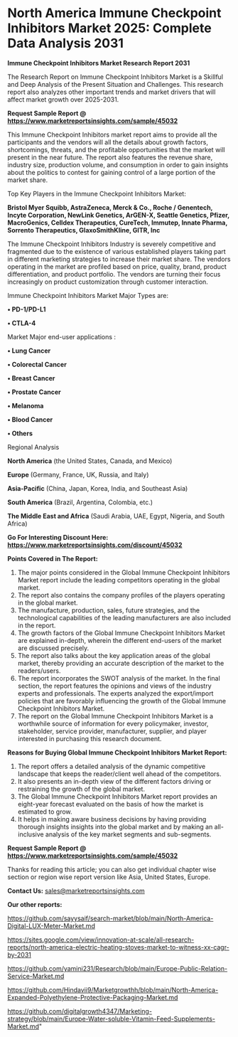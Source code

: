 # North America Immune Checkpoint Inhibitors Market 2025: Complete Data Analysis 2031

<strong>Immune Checkpoint Inhibitors Market Research Report 2031</strong>

The Research Report on Immune Checkpoint Inhibitors Market is a Skillful and Deep Analysis of the Present Situation and Challenges. This research report also analyzes other important trends and market drivers that will affect market growth over 2025-2031.

<strong>Request Sample Report @ <a href=https://www.marketreportsinsights.com/sample/45032>https://www.marketreportsinsights.com/sample/45032</a></strong>

This Immune Checkpoint Inhibitors market report aims to provide all the participants and the vendors will all the details about growth factors, shortcomings, threats, and the profitable opportunities that the market will present in the near future. The report also features the revenue share, industry size, production volume, and consumption in order to gain insights about the politics to contest for gaining control of a large portion of the market share.

Top Key Players in the Immune Checkpoint Inhibitors Market:

<strong>Bristol Myer Squibb, AstraZeneca, Merck & Co., Roche / Genentech, Incyte Corporation, NewLink Genetics, ArGEN-X, Seattle Genetics, Pfizer, MacroGenics, Celldex Therapeutics, CureTech, Immutep, Innate Pharma, Sorrento Therapeutics, GlaxoSmithKline, GITR, Inc</strong>

The Immune Checkpoint Inhibitors Industry is severely competitive and fragmented due to the existence of various established players taking part in different marketing strategies to increase their market share. The vendors operating in the market are profiled based on price, quality, brand, product differentiation, and product portfolio. The vendors are turning their focus increasingly on product customization through customer interaction.

Immune Checkpoint Inhibitors Market Major Types are:

<strong>•  PD-1/PD-L1

•  CTLA-4</strong>

Market Major end-user applications :

<strong>•  Lung Cancer

•  Colorectal Cancer

•  Breast Cancer

•  Prostate Cancer

•  Melanoma

•  Blood Cancer

•  Others</strong>

Regional Analysis

</u><strong><b>North America</b></strong> (the United States, Canada, and Mexico)

<strong><b>Europe </b></strong>(Germany, France, UK, Russia, and Italy)

<strong><b>Asia-Pacific</b></strong> (China, Japan, Korea, India, and Southeast Asia)

<strong><b>South America</b></strong> (Brazil, Argentina, Colombia, etc.)

<strong><b>The Middle East and Africa</b></strong> (Saudi Arabia, UAE, Egypt, Nigeria, and South Africa)

<strong>Go For Interesting Discount Here: <a href=https://www.marketreportsinsights.com/discount/45032>https://www.marketreportsinsights.com/discount/45032</a></strong>

<strong>Points Covered in The Report:</strong>
<ol>
  <li>The major points considered in the Global Immune Checkpoint Inhibitors Market report include the leading competitors operating in the global market.</li>
  <li>The report also contains the company profiles of the players operating in the global market.</li>
  <li>The manufacture, production, sales, future strategies, and the technological capabilities of the leading manufacturers are also included in the report.</li>
  <li>The growth factors of the Global Immune Checkpoint Inhibitors Market are explained in-depth, wherein the different end-users of the market are discussed precisely.</li>
  <li>The report also talks about the key application areas of the global market, thereby providing an accurate description of the market to the readers/users.</li>
  <li>The report incorporates the SWOT analysis of the market. In the final section, the report features the opinions and views of the industry experts and professionals. The experts analyzed the export/import policies that are favorably influencing the growth of the Global Immune Checkpoint Inhibitors Market.</li>
  <li>The report on the Global Immune Checkpoint Inhibitors Market is a worthwhile source of information for every policymaker, investor, stakeholder, service provider, manufacturer, supplier, and player interested in purchasing this research document.</li>
</ol>
<strong>Reasons for Buying Global Immune Checkpoint Inhibitors Market Report:</strong>

<ol>
  <li>The report offers a detailed analysis of the dynamic competitive landscape that keeps the reader/client well ahead of the competitors.</li>
  <li>It also presents an in-depth view of the different factors driving or restraining the growth of the global market.</li>
  <li>The Global Immune Checkpoint Inhibitors Market report provides an eight-year forecast evaluated on the basis of how the market is estimated to grow.</li>
  <li>It helps in making aware business decisions by having providing thorough insights insights into the global market and by making an all-inclusive analysis of the key market segments and sub-segments.</li>
</ol>
<strong>Request Sample Report @ <a href=https://www.marketreportsinsights.com/sample/45032>https://www.marketreportsinsights.com/sample/45032</a></strong>


Thanks for reading this article; you can also get individual chapter wise section or region wise report version like Asia, United States, Europe.

<strong>Contact Us:</strong>
sales@marketreportsinsights.com

<strong>Our other reports:</strong>

<a href=https://github.com/sayysaif/search-market/blob/main/North-America-Digital-LUX-Meter-Market.md>https://github.com/sayysaif/search-market/blob/main/North-America-Digital-LUX-Meter-Market.md</a>

<a href=https://sites.google.com/view/innovation-at-scale/all-research-reports/north-america-electric-heating-stoves-market-to-witness-xx-cagr-by-2031>https://sites.google.com/view/innovation-at-scale/all-research-reports/north-america-electric-heating-stoves-market-to-witness-xx-cagr-by-2031</a>

<a href=https://github.com/yamini231/Research/blob/main/Europe-Public-Relation-Service-Market.md>https://github.com/yamini231/Research/blob/main/Europe-Public-Relation-Service-Market.md</a>

<a href=https://github.com/Hindavii9/Marketgrowthh/blob/main/North-America-Expanded-Polyethylene-Protective-Packaging-Market.md>https://github.com/Hindavii9/Marketgrowthh/blob/main/North-America-Expanded-Polyethylene-Protective-Packaging-Market.md</a>

<a href=https://github.com/digitalgrowth4347/Marketing-strategy/blob/main/Europe-Water-soluble-Vitamin-Feed-Supplements-Market.md>https://github.com/digitalgrowth4347/Marketing-strategy/blob/main/Europe-Water-soluble-Vitamin-Feed-Supplements-Market.md</a>"
